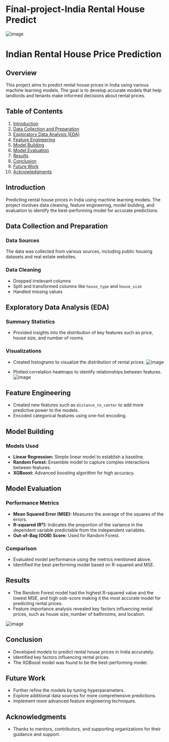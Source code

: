 # Final-project-India Rental House Predict
 
![image](https://github.com/user-attachments/assets/832121de-8315-4e4d-a1f0-30a8974e21bb)


# Indian Rental House Price Prediction

## Overview
This project aims to predict rental house prices in India using various machine learning models. The goal is to develop accurate models that help landlords and tenants make informed decisions about rental prices.

## Table of Contents
1. [Introduction](#introduction)
2. [Data Collection and Preparation](#data-collection-and-preparation)
3. [Exploratory Data Analysis (EDA)](#exploratory-data-analysis-eda)
4. [Feature Engineering](#feature-engineering)
5. [Model Building](#model-building)
6. [Model Evaluation](#model-evaluation)
7. [Results](#results)
8. [Conclusion](#conclusion)
9. [Future Work](#future-work)
10. [Acknowledgments](#acknowledgments)

##  Introduction
Predicting rental house prices in India using machine learning models. The project involves data cleaning, feature engineering, model building, and evaluation to identify the best-performing model for accurate predictions.

## Data Collection and Preparation
### Data Sources
The data was collected from various sources, including public housing datasets and real estate websites.

### Data Cleaning
- Dropped irrelevant columns
- Split and transformed columns like `house_type` and `house_size`
- Handled missing values

## Exploratory Data Analysis (EDA)
### Summary Statistics
- Provided insights into the distribution of key features such as price, house size, and number of rooms.

### Visualizations
- Created histograms to visualize the distribution of rental prices.
  ![image](https://github.com/user-attachments/assets/3e7269fa-89c3-465f-8a1f-3378119febb9)

- Plotted correlation heatmaps to identify relationships between features.
![image](https://github.com/user-attachments/assets/22f836bf-d65d-4689-aaac-fb312b5c6260)

## Feature Engineering
- Created new features such as `distance_to_center` to add more predictive power to the models.
- Encoded categorical features using one-hot encoding.

## Model Building
### Models Used
- **Linear Regression:** Simple linear model to establish a baseline.
- **Random Forest:** Ensemble model to capture complex interactions between features.
- **XGBoost:** Advanced boosting algorithm for high accuracy.

## Model Evaluation
### Performance Metrics
- **Mean Squared Error (MSE):** Measures the average of the squares of the errors.
- **R-squared (R²):** Indicates the proportion of the variance in the dependent variable predictable from the independent variables.
- **Out-of-Bag (OOB) Score:** Used for Random Forest.

### Comparison
- Evaluated model performance using the metrics mentioned above.
- Identified the best-performing model based on R-squared and MSE.

## Results
- The Random Forest model had the highest R-squared value and the lowest MSE, and high oob-score  making it the most accurate model for predicting rental prices.
- Feature importance analysis revealed key factors influencing rental prices, such as house size, number of bathrooms, and location.

![image](https://github.com/user-attachments/assets/0bc014ad-8768-4e72-b1ec-dd843744ae27)

## Conclusion
- Developed models to predict rental house prices in India accurately.
- Identified key factors influencing rental prices.
- The XGBoost model was found to be the best-performing model.

## Future Work
- Further refine the models by tuning hyperparameters.
- Explore additional data sources for more comprehensive predictions.
- Implement more advanced feature engineering techniques.

## Acknowledgments
- Thanks to mentors, contributors, and supporting organizations for their guidance and support.


